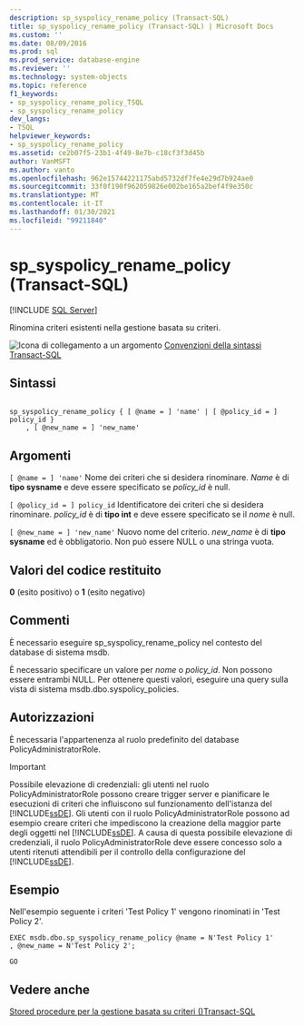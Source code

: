 ```yaml
---
description: sp_syspolicy_rename_policy (Transact-SQL)
title: sp_syspolicy_rename_policy (Transact-SQL) | Microsoft Docs
ms.custom: ''
ms.date: 08/09/2016
ms.prod: sql
ms.prod_service: database-engine
ms.reviewer: ''
ms.technology: system-objects
ms.topic: reference
f1_keywords:
- sp_syspolicy_rename_policy_TSQL
- sp_syspolicy_rename_policy
dev_langs:
- TSQL
helpviewer_keywords:
- sp_syspolicy_rename_policy
ms.assetid: ce2b07f5-23b1-4f49-8e7b-c18cf3f3d45b
author: VanMSFT
ms.author: vanto
ms.openlocfilehash: 962e15744221175abd5732df7fe4e29d7b924ae0
ms.sourcegitcommit: 33f0f190f962059826e002be165a2bef4f9e350c
ms.translationtype: MT
ms.contentlocale: it-IT
ms.lasthandoff: 01/30/2021
ms.locfileid: "99211840"
---
```

# <a name="sp_syspolicy_rename_policy-transact-sql"></a>sp_syspolicy_rename_policy (Transact-SQL)
[!INCLUDE [SQL Server](../../includes/applies-to-version/sqlserver.md)]

  Rinomina criteri esistenti nella gestione basata su criteri.  
  
  
 ![Icona di collegamento a un argomento](../../database-engine/configure-windows/media/topic-link.gif "Icona di collegamento a un argomento") [Convenzioni della sintassi Transact-SQL](../../t-sql/language-elements/transact-sql-syntax-conventions-transact-sql.md)  
  
## <a name="syntax"></a>Sintassi  
  
```  
  
sp_syspolicy_rename_policy { [ @name = ] 'name' | [ @policy_id = ] policy_id }  
    , [ @new_name = ] 'new_name'  
```  
  
## <a name="arguments"></a>Argomenti  
`[ @name = ] 'name'` Nome dei criteri che si desidera rinominare. *Name* è di **tipo sysname** e deve essere specificato se *policy_id* è null.  
  
`[ @policy_id = ] policy_id` Identificatore dei criteri che si desidera rinominare. *policy_id* è di **tipo int** e deve essere specificato se il *nome* è null.  
  
`[ @new_name = ] 'new_name'` Nuovo nome del criterio. *new_name* è di **tipo sysname** ed è obbligatorio. Non può essere NULL o una stringa vuota.  
  
## <a name="return-code-values"></a>Valori del codice restituito  
 **0** (esito positivo) o **1** (esito negativo)  
  
## <a name="remarks"></a>Commenti  
 È necessario eseguire sp_syspolicy_rename_policy nel contesto del database di sistema msdb.  
  
 È necessario specificare un valore per *nome* o *policy_id*. Non possono essere entrambi NULL. Per ottenere questi valori, eseguire una query sulla vista di sistema msdb.dbo.syspolicy_policies.  
  
## <a name="permissions"></a>Autorizzazioni  
 È necessaria l'appartenenza al ruolo predefinito del database PolicyAdministratorRole.  
  
> [!IMPORTANT]  
>  Possibile elevazione di credenziali: gli utenti nel ruolo PolicyAdministratorRole possono creare trigger server e pianificare le esecuzioni di criteri che influiscono sul funzionamento dell'istanza del [!INCLUDE[ssDE](../../includes/ssde-md.md)]. Gli utenti con il ruolo PolicyAdministratorRole possono ad esempio creare criteri che impediscono la creazione della maggior parte degli oggetti nel [!INCLUDE[ssDE](../../includes/ssde-md.md)]. A causa di questa possibile elevazione di credenziali, il ruolo PolicyAdministratorRole deve essere concesso solo a utenti ritenuti attendibili per il controllo della configurazione del [!INCLUDE[ssDE](../../includes/ssde-md.md)].  
  
## <a name="examples"></a>Esempio  
 Nell'esempio seguente i criteri 'Test Policy 1' vengono rinominati in 'Test Policy 2'.  
  
```  
EXEC msdb.dbo.sp_syspolicy_rename_policy @name = N'Test Policy 1'  
, @new_name = N'Test Policy 2';  
  
GO  
```  
  
## <a name="see-also"></a>Vedere anche  
 [Stored procedure per la gestione basata su criteri &#40;&#41;Transact-SQL ](../../relational-databases/system-stored-procedures/policy-based-management-stored-procedures-transact-sql.md)  
  
  
